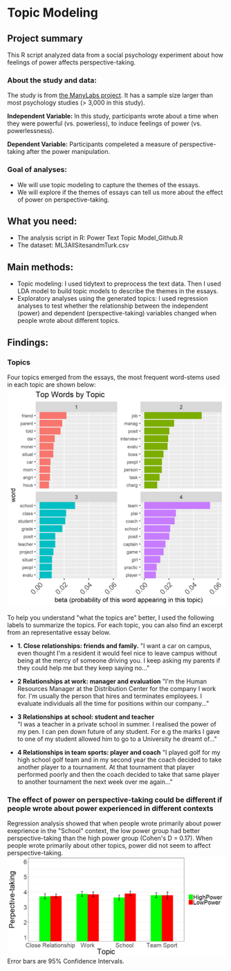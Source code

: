 # Topic Modeling

## Project summary
  This R script analyzed data from a social psychology experiment about how feelings of power affects perspective-taking. 
### About the study and data:
The study is from [the ManyLabs project](https://osf.io/ct89g/). It has a sample size larger than most psychology studies (> 3,000 in this study).

**Independent Variable:** In this study, participants wrote about a time when they were powerful (vs. powerless), to induce feelings of power (vs. powerlessness).

**Dependent Variable:** Participants compeleted a measure of perspective-taking after the power manipulation. 
### Goal of analyses: 
* We will use topic modeling to capture the themes of the essays. 
* We will explore if the themes of essays can tell us more about the effect of power on perspective-taking.  

## What you need:
* The analysis script in R: Power Text Topic Model_Github.R
* The dataset: ML3AllSitesandmTurk.csv

## Main methods: 
* Topic modeling: 
    I used tidytext to preprocess the text data. 
    Then I used LDA model to build topic models to describe the themes in the essays. 
* Exploratory analyses using the generated topics:
    I used regression analyses to test whether the relationship between the independent (power) and dependent (perspective-taking) variables changed when people wrote about different topics. 

## Findings:
### Topics
Four topics emerged from the essays, the most frequent word-stems used in each topic are shown below: 
<img src="/images/TopWords_4Topics.png" width="700">

To help you understand "what the topics are" better, I used the following labels to summarize the topics. For each topic, you can also find an excerpt from an representative essay below.
* **1. Close relationships: friends and family.** 
"I want a car on campus, even thought I'm a resident it would feel nice to leave campus without being at the mercy of someone driving you. I keep asking my parents if they could help me but they keep saying no..."

* **2 Relationships at work: manager and evaluation** 
"I'm the Human Resources Manager at the Distribution Center for the company I work for.  I'm usually the person that hires and terminates employees.  I evaluate individuals all the time for positions within our company..."  

* **3 Relationships at school: student and teacher**  
"I was a teacher in a private school in summer. I realised the power of my pen. I can pen down future of any student. For e.g  the marks I gave to one of my student allowed him to go to a University he dreamt of..."

* **4 Relationships in team sports: player and coach** 
"I played golf for my high school golf team and in my second year the coach decided to take another player to a tournament. At that tournament that player performed poorly and then the coach decided to take that same player to another tournament the next week over me again..."

### The effect of power on perspective-taking could be different if people wrote about power experienced in different contexts
Regression analysis showed that when people wrote primarily about power exeprience in the "School" context, the low power group had better perspective-taking than the high power group (Cohen's D = 0.17). When people wrote primarily about other topics, power did not seem to affect perspective-taking.  
<img src="/images/PowerEffectByTopic.png" width="700"> 
Error bars are 95% Confidence Intervals.
 




